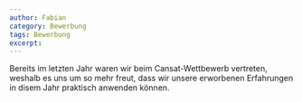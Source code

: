 ```yaml
---
author: Fabian
category: Bewerbung
tags: Bewerbung
excerpt:
---
```


Bereits im letzten Jahr waren wir beim Cansat-Wettbewerb vertreten, weshalb es uns um so mehr freut, dass wir unsere erworbenen Erfahrungen in disem Jahr praktisch anwenden können.
